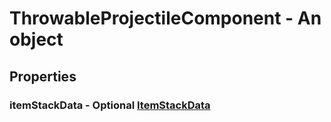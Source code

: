 

# ThrowableProjectileComponent - An object



## Properties



### itemStackData - Optional [ItemStackData](ItemStackData)

